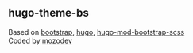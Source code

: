 ## hugo-theme-bs

Based on [bootstrap](https://github.com/twbs/bootstrap), [hugo](https://github.com/gohugoio/hugo), [hugo-mod-bootstrap-scss](https://github.com/gohugoio/hugo-mod-bootstrap-scss)    
Coded by [mozodev](https://github.com/mozodev)
